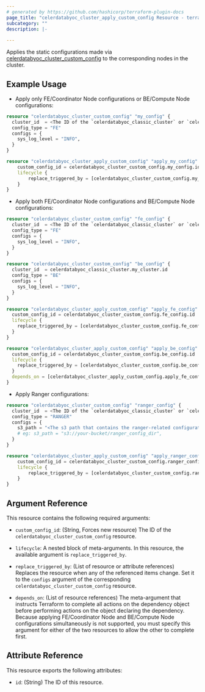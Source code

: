 ```yaml
---
# generated by https://github.com/hashicorp/terraform-plugin-docs
page_title: "celerdatabyoc_cluster_apply_custom_config Resource - terraform-provider-celerdatabyoc"
subcategory: ""
description: |-
  
---
```


Applies the static configurations made via [celerdatabyoc_cluster_custom_config](./cluster_custom_config.md) to the corresponding nodes in the cluster.

## Example Usage

- Apply only FE/Coordinator Node configurations or BE/Compute Node configurations:

```terraform
resource "celerdatabyoc_cluster_custom_config" "my_config" {
  cluster_id  = <The ID of the `celerdatabyoc_classic_cluster` or `celerdatabyoc_elastic_cluster` resource.>
  config_type = "FE"
  configs = {
    sys_log_level = "INFO",
  }
}

resource "celerdatabyoc_cluster_apply_custom_config" "apply_my_config" {
    custom_config_id = celerdatabyoc_cluster_custom_config.my_config.id
    lifecycle {
        replace_triggered_by = [celerdatabyoc_cluster_custom_config.my_config.configs]
    }
}
```

- Apply both FE/Coordinator Node configurations and BE/Compute Node configurations:

```terraform
resource "celerdatabyoc_cluster_custom_config" "fe_config" {
  cluster_id  = <The ID of the `celerdatabyoc_classic_cluster` or `celerdatabyoc_elastic_cluster` resource.>
  config_type = "FE"
  configs = {
    sys_log_level = "INFO",
  }
}

resource "celerdatabyoc_cluster_custom_config" "be_config" {
  cluster_id  = celerdatabyoc_classic_cluster.my_cluster.id
  config_type = "BE"
  configs = {
    sys_log_level = "INFO",
  }
}

resource "celerdatabyoc_cluster_apply_custom_config" "apply_fe_config" {
  custom_config_id = celerdatabyoc_cluster_custom_config.fe_config.id
  lifecycle {
    replace_triggered_by = [celerdatabyoc_cluster_custom_config.fe_config.configs]
  }
}

resource "celerdatabyoc_cluster_apply_custom_config" "apply_be_config" {
  custom_config_id = celerdatabyoc_cluster_custom_config.be_config.id
  lifecycle {
    replace_triggered_by = [celerdatabyoc_cluster_custom_config.be_config.configs]
  }
  depends_on = [celerdatabyoc_cluster_apply_custom_config.apply_fe_config]
}
```

- Apply Ranger configurations:

```terraform
resource "celerdatabyoc_cluster_custom_config" "ranger_config" {
  cluster_id  = <The ID of the `celerdatabyoc_classic_cluster` or `celerdatabyoc_elastic_cluster` resource.>
  config_type = "RANGER"
  configs = {
    s3_path = "<The s3 path that contains the ranger-related configuration files ( ranger-hive-security.xml and ranger-hive-audit.xml )>",
    # eg: s3_path = "s3://your-bucket/ranger_config_dir",
  }
}

resource "celerdatabyoc_cluster_apply_custom_config" "apply_ranger_config" {
    custom_config_id = celerdatabyoc_cluster_custom_config.ranger_config.id
    lifecycle {
        replace_triggered_by = [celerdatabyoc_cluster_custom_config.ranger_config.configs]
    }
}
```

## Argument Reference

This resource contains the following required arguments:

- `custom_config_id`: (String, Forces new resource) The ID of the `celerdatabyoc_cluster_custom_config` resource.

- `lifecycle`: A nested block of meta-arguments. In this resource, the available argument is `replace_triggered_by`.

- `replace_triggered_by`: (List of resource or attribute references) Replaces the resource when any of the referenced items change. Set it to the `configs` argument of the corresponding `celerdatabyoc_cluster_custom_config` resource.

- `depends_on`: (List of resource references) The meta-argument that instructs Terraform to complete all actions on the dependency object before performing actions on the object declaring the dependency. Because applying FE/Coordinator Node and BE/Compute Node configurations simultaneously is not supported, you must specify this argument for either of the two resources to allow the other to complete first.

## Attribute Reference

This resource exports the following attributes:

- `id`: (String) The ID of this resource.
